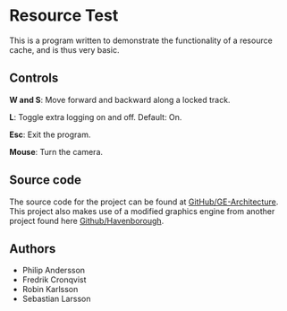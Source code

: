 Resource Test
=============

This is a program written to demonstrate the functionality of
a resource cache, and is thus very basic.

Controls
--------

__W and S__: Move forward and backward along a locked track.

__L__: Toggle extra logging on and off. Default: On.

__Esc__: Exit the program.

__Mouse__: Turn the camera.

Source code
-----------

The source code for the project can be found at
[GitHub/GE-Architecture](https://github.com/BuffBuff/GE-Architecture).
This project also makes use of a modified graphics engine from
another project found here
[Github/Havenborough](https://github.com/Jereq/Havenborough).

Authors
-------
- Philip Andersson
- Fredrik Cronqvist
- Robin Karlsson
- Sebastian Larsson
